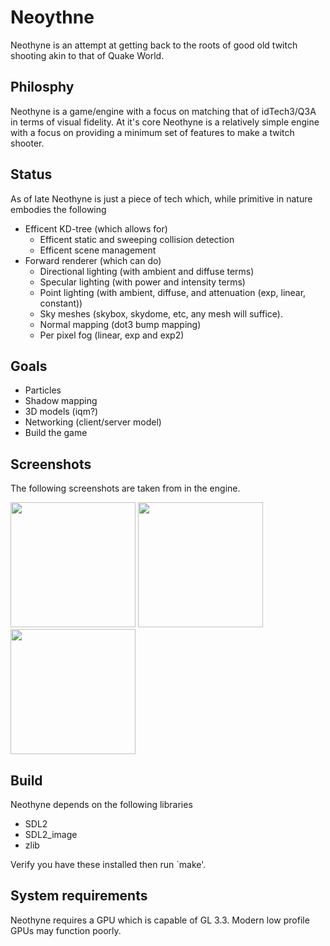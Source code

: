 # Neoythne

Neothyne is an attempt at getting back to the roots of good old twitch shooting
akin to that of Quake World.

## Philosphy

Neothyne is a game/engine with a focus on matching that of idTech3/Q3A in terms
of visual fidelity. At it's core Neothyne is a relatively simple engine with a
focus on providing a minimum set of features to make a twitch shooter.

## Status

As of late Neothyne is just a piece of tech which, while primitive in nature
embodies the following

* Efficent KD-tree (which allows for)
  * Efficent static and sweeping collision detection
  * Efficent scene management
* Forward renderer (which can do)
  * Directional lighting (with ambient and diffuse terms)
  * Specular lighting (with power and intensity terms)
  * Point lighting (with ambient, diffuse, and attenuation (exp, linear, constant))
  * Sky meshes (skybox, skydome, etc, any mesh will suffice).
  * Normal mapping (dot3 bump mapping)
  * Per pixel fog (linear, exp and exp2)

## Goals

* Particles
* Shadow mapping
* 3D models (iqm?)
* Networking (client/server model)
* Build the game

## Screenshots
The following screenshots are taken from in the engine.

[<img src="http://i.imgur.com/Vu2DWKG.png" style="width: 200px">](http://i.imgur.com/Vu2DWKG.png)
[<img src="http://i.imgur.com/sPxSb8e.png" style="width: 200px">](http://i.imgur.com/sPxSb8e.png)
[<img src="http://i.imgur.com/8ZoCKWc.png" style="width: 200px">](http://i.imgur.com/8ZoCKWc.png)

## Build
Neothyne depends on the following libraries

* SDL2
* SDL2_image
* zlib

Verify you have these installed then run `make'.

## System requirements
Neothyne requires a GPU which is capable of GL 3.3. Modern low profile GPUs may
function poorly.
